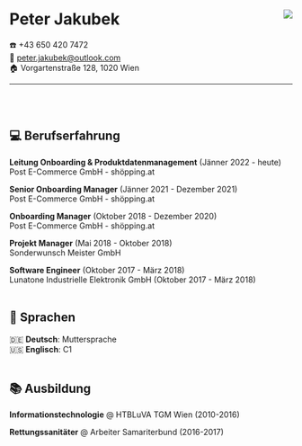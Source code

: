 # Peter Jakubek <img src="https://i.imgur.com/pJAqMf4.png" style="max-height:110px;float:right;">
☎️ +43 650 420 7472 <br>
📧 peter.jakubek@outlook.com <br>
🏠 Vorgartenstraße 128, 1020 Wien
<hr>
<br><br>

## 💻 Berufserfahrung 
**Leitung Onboarding & Produktdatenmanagement** (Jänner 2022 - heute)<br> 
Post E-Commerce GmbH - shöpping.at  <br>

**Senior Onboarding Manager** (Jänner 2021 - Dezember 2021)<br>
Post E-Commerce GmbH - shöpping.at 

**Onboarding Manager** (Oktober 2018 - Dezember 2020)<br>
Post E-Commerce GmbH - shöpping.at 

**Projekt Manager** (Mai 2018 - Oktober 2018) <br>
Sonderwunsch Meister GmbH 

**Software Engineer** (Oktober 2017 - März 2018)<br>
Lunatone Industrielle Elektronik GmbH (Oktober 2017 - März 2018)
<br><br>
## 💬 Sprachen 
🇩🇪 **Deutsch**: Muttersprache <br>
🇺🇸 **Englisch**: C1
<br><br>
## 📚 Ausbildung
**Informationstechnologie** @ HTBLuVA TGM Wien (2010-2016) <br>

**Rettungssanitäter** @ Arbeiter Samariterbund (2016-2017)